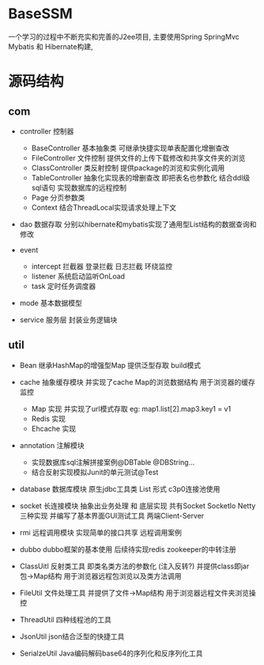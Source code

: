 # BaseSSM
一个学习的过程中不断充实和完善的J2ee项目, 主要使用Spring SpringMvc Mybatis 和 Hibernate构建,

# 源码结构

## com
* controller 控制器 
  * BaseController 基本抽象类 可继承快捷实现单表配置化增删查改
  * FileController 文件控制 提供文件的上传下载修改和共享文件夹的浏览
  * ClassController 类反射控制 提供package的浏览和实例化调用
  * TableController 抽象化实现表的增删查改 即把表名也参数化 结合ddl级sql语句 实现数据库的远程控制
  * Page 分页参数类
  * Context 结合ThreadLocal实现请求处理上下文
  
* dao 数据存取 分别以hibernate和mybatis实现了通用型List<Map>结构的数据查询和修改

* event 
  * intercept 拦截器 登录拦截 日志拦截 环绕监控
  * listener 系统启动监听OnLoad
  * task 定时任务调度器
* mode 基本数据模型

* service 服务层 封装业务逻辑块 


## util

* Bean 继承HashMap的增强型Map 提供泛型存取 build模式

* cache 抽象缓存模块 并实现了cache Map的浏览数据结构 用于浏览器的缓存监控
  * Map 实现 并实现了url模式存取 eg: map1.list[2].map3.key1 = v1
  * Redis 实现
  * Ehcache 实现
* annotation 注解模块 
  * 实现数据库sql注解拼接案例@DBTable @DBString...
  * 结合反射实现模拟Junit的单元测试@Test
* database 数据库模块 原生jdbc工具类 List<Map> 形式 c3p0连接池使用
* socket 长连接模块 抽象出业务处理 和 底层实现 共有Socket SocketIo Netty三种实现 并编写了基本界面GUI测试工具 两端Client-Server
* rmi 远程调用模块 实现简单的接口共享 远程调用案例
* dubbo dubbo框架的基本使用 后续待实现redis zookeeper的中转注册
  
* ClassUitl 反射类工具 即类名类方法的参数化 (注入反转?) 并提供class即jar包->Map结构 用于浏览器远程包浏览以及类方法调用
* FileUtil 文件处理工具 并提供了文件->Map结构 用于浏览器远程文件夹浏览操控
* ThreadUtil 四种线程池的工具
* JsonUtil json结合泛型的快捷工具
* SerialzeUtil Java编码解码base64的序列化和反序列化工具

